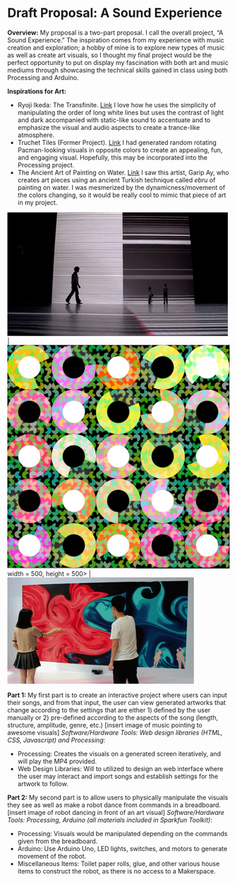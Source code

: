 # Draft Proposal: A Sound Experience

**Overview:** 
My proposal is a two-part proposal.  I call the overall project, “A Sound Experience.” The inspiration comes from my experience with music creation and exploration; a hobby of mine is to explore new types of music as well as create art visuals, so I thought my final project would be the perfect opportunity to put on display my fascination with both art and music mediums through showcasing the technical skills gained in class using both Processing and Arduino.
 
**Inspirations for Art:**
- Ryoji Ikeda: The Transfinite. [Link](https://www.youtube.com/watch?v=omDK2Cm2mwo)  I love how he uses the simplicity of manipulating the order of long white lines but uses the contrast of light and dark accompanied with static-like sound to accentuate and to emphasize the visual and audio aspects to create a trance-like atmosphere. 
- Truchet Tiles (Former Project). [Link](https://github.com/joshsanchez98/CreativeProgrammingAndElectronics/tree/master/July_13) I had generated random rotating Pacman-looking visuals in opposite colors to create an appealing, fun, and engaging visual.  Hopefully, this may be incorporated into the Processing project.
- The Ancient Art of Painting on Water. [Link](https://www.youtube.com/watch?v=jeGqnicNS2A) I saw this artist, Garip Ay, who creates art pieces using an ancient Turkish technique called *ebru* of painting on water.  I was mesmerized by the dynamicness/movement of the colors changing, so it would be really cool to mimic that piece of art in my project.

<img src = 'https://github.com/joshsanchez98/CreativeProgrammingAndElectronics/blob/master/Aug_3_Final_Project/image_1.gif'> | <img src = 'https://github.com/joshsanchez98/CreativeProgrammingAndElectronics/blob/master/July_13/my_image.png'> width = 500, height = 500> | <img src = 'https://github.com/joshsanchez98/CreativeProgrammingAndElectronics/blob/master/Aug_3_Final_Project/image_3.gif'>
 
**Part 1:** 
My first part is to create an interactive project where users can input their songs, and from that input, the user can view generated artworks that change according to the settings that are either 1) defined by the user manually or 2) pre-defined according to the aspects of the song (length, structure, amplitude, genre, etc.) 
[insert image of music pointing to awesome visuals]
*Software/Hardware Tools: Web design libraries (HTML, CSS, Javascript) and Processing*: 
- Processing: Creates the visuals on a generated screen iteratively, and will play the MP4 provided. 
- Web Design Libraries: Will to utilized to design an web interface where the user may interact and import songs and establish settings for the artwork to follow.
 
**Part 2:** 
My second part is to allow users to physically manipulate the visuals they see as well as make a robot dance from commands in a breadboard. 
[insert image of robot dancing in front of an art visual]
*Software/Hardware Tools: Processing, Arduino (all materials included in Sparkfun Toolkit)*:
- Processing: Visuals would be manipulated depending on the commands given from the breadboard.
- Arduino: Use Arduino Uno, LED lights, switches, and motors to generate movement of the robot. 
- Miscellaneous Items: Toilet paper rolls, glue, and other various house items to construct the robot, as there is no access to a Makerspace.
